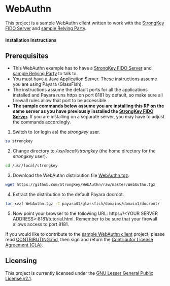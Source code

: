 # WebAuthn
This project is a sample WebAuthn client written to work with the [StrongKey FIDO Server](https://github.com/StrongKey/FIDO-Server) and [sample Relying Party](https://github.com/StrongKey/relying-party-java).


#### Installation Instructions ####

## Prerequisites

- This WebAuthn example has to have a [StrongKey FIDO Server](https://github.com/StrongKey/FIDO-Server) and [sample Relying Party](https://github.com/StrongKey/relying-party-java) to talk to.  
- You must have a Java Application Server. These instructions assume you are using Payara (GlassFish).
-  The instructions assume the default ports for all the applications installed and Payara runs https on port 8181 by default, so make sure all firewall rules allow that port to be accessible.
- **The sample commands below assume you are installing this RP on the same server as you have previously installed the [StrongKey FIDO Server](https://github.com/StrongKey/FIDO-Server).** If you are installing on a separate server, you may have to adjust the commands accordingly.

1. Switch to (or login as) the _strongkey_ user.

```sh
su strongkey
```

2. Change directory to _/usr/local/strongkey_ (the home directory for the _strongkey_ user).

```sh
cd /usr/local/strongkey
```

3.  Download the WebAuthn distribution file [WebAuthn.tgz](https://github.com/StrongKey/WebAuthn/blob/master/WebAuthn.tgz).

```sh
wget https://github.com/StrongKey/WebAuthn/raw/master/WebAuthn.tgz
```

4. Extract the distribution to the default Payara docroot.

```sh
tar xvzf WebAuthn.tgz -C payara41/glassfish/domains/domain1/docroot/
```

5. Now point your browser to the following URL: https://\<YOUR SERVER ADDRESS>:8181/tutorial.html. Remember to be sure that your firewall allows access to port 8181.


If you would like to contribute to the [sample WebAuthn client](https://github.com/StrongKey/WebAuthn) project, please read [CONTRIBUTING.md](https://github.com/StrongKey/WebAuthn/blob/master/CONTRIBUTING.md), then sign and return the [Contributor License Agreement (CLA)](https://cla-assistant.io/StrongKey/FIDO-Server).

## Licensing
This project is currently licensed under the [GNU Lesser General Public License v2.1](https://github.com/StrongKey/relying-party-java/blob/master/LICENSE).


